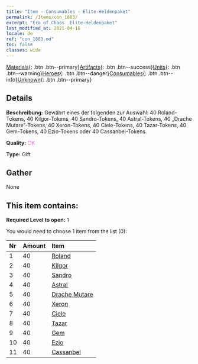 ```yaml
---
title: "Item - Consumables - Elite-Heldenpaket"
permalink: /Items/con_1883/
excerpt: "Era of Chaos  Elite-Heldenpaket"
last_modified_at: 2021-04-16
locale: de
ref: "con_1883.md"
toc: false
classes: wide
---
```

 [Materials](/de/Items/){: .btn .btn--primary}[Artifacts](/de/Items/Artifacts/){: .btn .btn--success}[Units](/de/Items/Units/){: .btn .btn--warning}[Heroes](/de/Items/Heroes/){: .btn .btn--danger}[Consumables](/de/Items/Consumables/){: .btn .btn--info}[Unknown](/de/Items/Unknown/){: .btn .btn--primary}

## Details
 **Beschreibung:** Gewährt eines der folgenden zur Auswahl: 40 Roland-Tokens, 40 Kilgor-Tokens, 40 Sandro-Tokens, 40 Astral-Tokens, 40 „Drache Mutare“-Tokens, 40 Xeron-Tokens, 40 Ciele-Tokens, 40 Tazar-Tokens, 40 Gem-Tokens, 40 Ezio-Tokens oder 40 Cassanbel-Tokens.

 **Quality:** <span style="color: #DA70D6">OK</span>

 **Type:** Gift

## Gather

  None

## This item contains:

 **Required Level to open:** 1

 You would need to choose 1 item from the list (0):

  | Nr | Amount |     Item    |
  |:---|:-------|:------------|
  | 1 | 40 | [Roland](/de/Items/her_362/) |  | 
  | 2 | 40 | [Kilgor](/de/Items/her_374/) |  | 
  | 3 | 40 | [Sandro](/de/Items/her_371/) |  | 
  | 4 | 40 | [Astral](/de/Items/her_388/) |  | 
  | 5 | 40 | [Drache Mutare](/de/Items/her_390/) |  | 
  | 6 | 40 | [Xeron](/de/Items/her_383/) |  | 
  | 7 | 40 | [Ciele](/de/Items/her_382/) |  | 
  | 8 | 40 | [Tazar](/de/Items/her_393/) |  | 
  | 9 | 40 | [Gem](/de/Items/her_369/) |  | 
  | 10 | 40 | [Ezio](/de/Items/her_398/) |  | 
  | 11 | 40 | [Cassanbel](/de/Items/her_396/) |  | 
